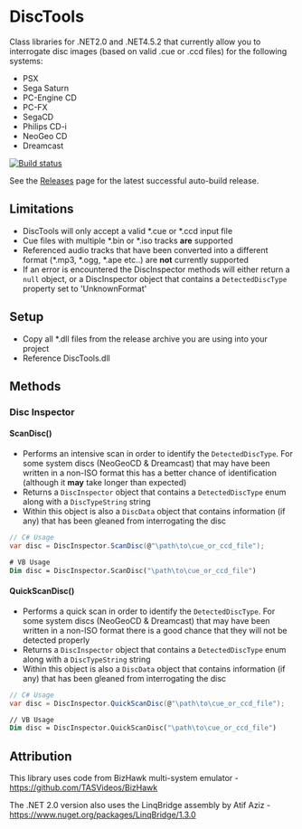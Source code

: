 # DiscTools
Class libraries for .NET2.0 and .NET4.5.2 that currently allow you to interrogate disc images (based on valid .cue or .ccd files) for the following systems:

* PSX
* Sega Saturn
* PC-Engine CD
* PC-FX
* SegaCD
* Philips CD-i
* NeoGeo CD
* Dreamcast

[![Build status](https://ci.appveyor.com/api/projects/status/58juhmjpih7mw266/branch/master?svg=true)](https://ci.appveyor.com/project/Asnivor/disctools/branch/master)

See the [Releases](https://github.com/Asnivor/DiscTools/releases) page for the latest successful auto-build release.

## Limitations
* DiscTools will only accept a valid *.cue or *.ccd input file
* Cue files with multiple *.bin or *.iso tracks **are** supported
* Referenced audio tracks that have been converted into a different format (*.mp3, *.ogg, *.ape etc..) are **not** currently supported
* If an error is encountered the DiscInspector methods will either return a `null` object, or a DiscInspector object that contains a `DetectedDiscType` property set to 'UnknownFormat'

## Setup
* Copy all *.dll files from the release archive you are using into your project
* Reference DiscTools.dll

## Methods

### Disc Inspector

#### ScanDisc()
* Performs an intensive scan in order to identify the `DetectedDiscType`. For some system discs (NeoGeoCD & Dreamcast) that may have been written in a non-ISO format this has a better chance of identification (although it **may** take longer than expected)
* Returns a `DiscInspector` object that contains a `DetectedDiscType` enum along with a `DiscTypeString` string
* Within this object is also a `DiscData` object that contains information (if any) that has been gleaned from interrogating the disc

```c#
// C# Usage
var disc = DiscInspector.ScanDisc(@"\path\to\cue_or_ccd_file");
```

```vb
# VB Usage
Dim disc = DiscInspector.ScanDisc("\path\to\cue_or_ccd_file")
```

#### QuickScanDisc()
* Performs a quick scan in order to identify the `DetectedDiscType`. For some system discs (NeoGeoCD & Dreamcast) that may have been written in a non-ISO format there is a good chance that they will not be detected properly
* Returns a `DiscInspector` object that contains a `DetectedDiscType` enum along with a `DiscTypeString` string
* Within this object is also a `DiscData` object that contains information (if any) that has been gleaned from interrogating the disc

```c#
// C# Usage
var disc = DiscInspector.QuickScanDisc(@"\path\to\cue_or_ccd_file");
```

```vb
// VB Usage
Dim disc = DiscInspector.QuickScanDisc("\path\to\cue_or_ccd_file")
```



## Attribution
This library uses code from BizHawk multi-system emulator - https://github.com/TASVideos/BizHawk

The .NET 2.0 version also uses the LinqBridge assembly by Atif Aziz - https://www.nuget.org/packages/LinqBridge/1.3.0
